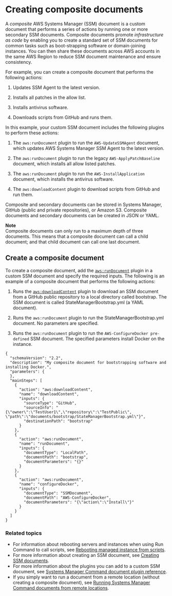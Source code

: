 # Creating composite documents<a name="composite-docs"></a>

A *composite* AWS Systems Manager \(SSM\) document is a custom document that performs a series of actions by running one or more secondary SSM documents\. Composite documents promote *infrastructure as code* by enabling you to create a standard set of SSM documents for common tasks such as boot\-strapping software or domain\-joining instances\. You can then share these documents across AWS accounts in the same AWS Region to reduce SSM document maintenance and ensure consistency\.

For example, you can create a composite document that performs the following actions:

1. Updates SSM Agent to the latest version\.

1. Installs all patches in the allow list\.

1. Installs antivirus software\.

1. Downloads scripts from GitHub and runs them\.

In this example, your custom SSM document includes the following plugins to perform these actions:

1. The `aws:runDocument` plugin to run the `AWS-UpdateSSMAgent` document, which updates AWS Systems Manager SSM Agent to the latest version\.

1. The `aws:runDocument` plugin to run the legacy `AWS-ApplyPatchBaseline` document, which installs all allow listed patches\.

1. The `aws:runDocument` plugin to run the `AWS-InstallApplication` document, which installs the antivirus software\.

1. The `aws:downloadContent` plugin to download scripts from GitHub and run them\.

Composite and secondary documents can be stored in Systems Manager, GitHub \(public and private repositories\), or Amazon S3\. Composite documents and secondary documents can be created in JSON or YAML\. 

**Note**  
Composite documents can only run to a maximum depth of three documents\. This means that a composite document can call a child document; and that child document can call one last document\.

## Create a composite document<a name="composite-creating"></a>

To create a composite document, add the [`aws:runDocument`](ssm-plugins.md#aws-rundocument) plugin in a custom SSM document and specify the required inputs\. The following is an example of a composite document that performs the following actions:

1. Runs the [`aws:downloadContent`](ssm-plugins.md#aws-downloadContent) plugin to download an SSM document from a GitHub public repository to a local directory called bootstrap\. The SSM document is called StateManagerBootstrap\.yml \(a YAML document\)\.

1. Runs the `aws:runDocument` plugin to run the StateManagerBootstrap\.yml document\. No parameters are specified\.

1. Runs the `aws:runDocument` plugin to run the `AWS-ConfigureDocker pre-defined` SSM document\. The specified parameters install Docker on the instance\.

```
{
  "schemaVersion": "2.2",
  "description": "My composite document for bootstrapping software and installing Docker.",
  "parameters": {
  },
  "mainSteps": [
    {
      "action": "aws:downloadContent",
      "name": "downloadContent",
      "inputs": {
        "sourceType": "GitHub",
        "sourceInfo": "{\"owner\":\"TestUser1\",\"repository\":\"TestPublic\", \"path\":\"documents/bootstrap/StateManagerBootstrap.yml\"}",
        "destinationPath": "bootstrap"
      }
    },
    {
      "action": "aws:runDocument",
      "name": "runDocument",
      "inputs": {
        "documentType": "LocalPath",
        "documentPath": "bootstrap",
        "documentParameters": "{}"
      }
    },
    {
      "action": "aws:runDocument",
      "name": "configureDocker",
      "inputs": {
        "documentType": "SSMDocument",
        "documentPath": "AWS-ConfigureDocker",
        "documentParameters": "{\"action\":\"Install\"}"
      }
    }
  ]
}
```

### Related topics<a name="composite-docs-related"></a>
+ For information about rebooting servers and instances when using Run Command to call scripts, see [Rebooting managed instance from scripts](send-commands-reboot.md)\.
+ For more information about creating an SSM document, see [Creating SSM documents](create-ssm-doc.md)\.
+ For more information about the plugins you can add to a custom SSM document, see [Systems Manager Command document plugin reference](ssm-plugins.md)\.
+ If you simply want to run a document from a remote location \(without creating a composite document\), see [Running Systems Manager Command documents from remote locations](run-remote-documents.md)\.